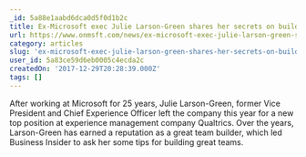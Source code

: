 ```yaml
---
_id: 5a88e1aabd6dca0d5f0d1b2c
title: Ex-Microsoft exec Julie Larson-Green shares her secrets on building great teams
url: https://www.onmsft.com/news/ex-microsoft-exec-julie-larson-green-shares-her-secrets-on-building-great-teams
category: articles
slug: 'ex-microsoft-exec-julie-larson-green-shares-her-secrets-on-building-great-teams'
user_id: 5a83ce59d6eb0005c4ecda2c
createdOn: '2017-12-29T20:28:39.000Z'
tags: []
---
```


After working at Microsoft for 25 years, Julie Larson-Green, former Vice President and Chief Experience Officer left the company this year for a new top position at experience management company Qualtrics. Over the years, Larson-Green has earned a reputation as a great team builder, which led Business Insider to ask her some tips for building great teams.
